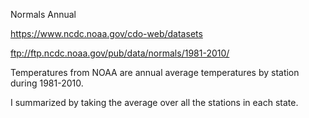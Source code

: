 Normals Annual

https://www.ncdc.noaa.gov/cdo-web/datasets

ftp://ftp.ncdc.noaa.gov/pub/data/normals/1981-2010/

Temperatures from NOAA are annual average temperatures by station during 1981-2010.

I summarized by taking the average over all the stations in each state.
